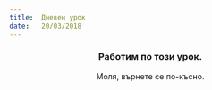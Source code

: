 ```yaml
---
title:  Дневен урок
date:   20/03/2018
---
```


### <center>Работим по този урок.</center>
<center>Моля, върнете се по-късно.</center>
